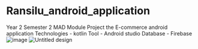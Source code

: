 # Ransilu_android_application
Year 2 Semester 2 MAD Module Project the E-commerce android application
Technologies - kotlin 
Tool        - Android studio
Database    - Firebase
![image](https://github.com/samalihapugahapitiya/Ransilu_android_application/assets/99489672/58f7d77a-9a1a-4c97-b7b3-379a0da4d778)
![Untitled design](https://github.com/samalihapugahapitiya/ransilutea/assets/99489672/2d50692b-3b7e-4948-b6e0-4f9ec643b5e5)

